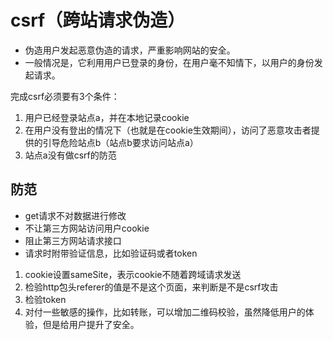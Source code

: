 # csrf（跨站请求伪造）

- 伪造用户发起恶意伪造的请求，严重影响网站的安全。
- 一般情况是，它利用用户已登录的身份，在用户毫不知情下，以用户的身份发起请求。

完成csrf必须要有3个条件：

1. 用户已经登录站点a，并在本地记录cookie
2. 在用户没有登出的情况下（也就是在cookie生效期间），访问了恶意攻击者提供的引导危险站点b（站点b要求访问站点a）
3. 站点a没有做csrf的防范

## 防范

- get请求不对数据进行修改
- 不让第三方网站访问用户cookie
- 阻止第三方网站请求接口
- 请求时附带验证信息，比如验证码或者token

1. cookie设置sameSite，表示cookie不随着跨域请求发送
2. 检验http包头referer的值是不是这个页面，来判断是不是csrf攻击
3. 检验token
4. 对付一些敏感的操作，比如转账，可以增加二维码校验，虽然降低用户的体验，但是给用户提升了安全。
